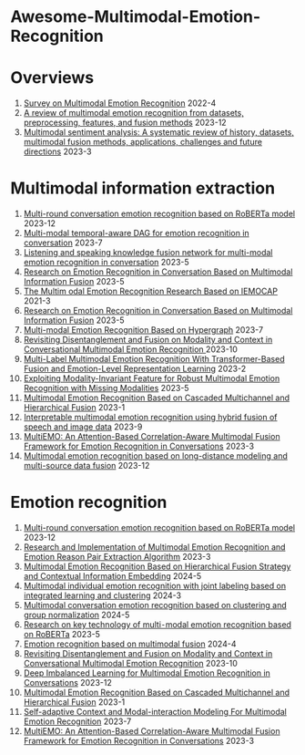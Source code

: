 # Awesome-Multimodal-Emotion-Recognition
# Overviews
1. [Survey on Multimodal Emotion Recognition](https://www.bing.com/ck/a?!&&p=f0d38a3421e61c04JmltdHM9MTcyMTc3OTIwMCZpZ3VpZD0yMzQxNWNiMy1mOWEzLTY2MjktMDI3My00OGE4ZjhlOTY3NDUmaW5zaWQ9NTMxMw&ptn=3&ver=2&hsh=3&fclid=23415cb3-f9a3-6629-0273-48a8f8e96745&psq=%e5%a4%9a%e6%a8%a1%e6%80%81%e6%83%85%e7%bb%aa%e8%af%86%e5%88%ab&u=a1aHR0cHM6Ly9uYXR1cmUuc3d1bi5lZHUuY24vY2gvcmVhZGVyL3ZpZXdfYWJzdHJhY3QuYXNweD9mbGFnPTEmZmlsZV9ubz0yMDIxMTEwOTAwMg&ntb=1)  2022-4
1. [A review of multimodal emotion recognition from datasets, preprocessing, features, and fusion methods](https://doi.org/10.1016/j.neucom.2023.126866)  2023-12
1. [Multimodal sentiment analysis: A systematic review of history, datasets, multimodal fusion methods, applications, challenges and future directions](https://doi.org/10.1016/j.inffus.2022.09.025)  2023-3

# Multimodal information extraction
1. [Multi-round conversation emotion recognition based on RoBERTa model](https://kns.cnki.net/kcms2/article/abstract?v=kHMw6kznbppIIq6JKX0jB2z9wA3K8jXkrSaLndRWMJvsVR0deCazJ77sOYqmKlv_waFU80Vuj2w32lJk_mUkFw3yQAlbC7jLLgXIiBrLvTnIANqA6N-MWIZtPlVyfpECqMWikLRCCSA4vtBI7Nd4gPwjOe-wAmxnlxK6gZIwgFebRmDqzMx3_2GkwQ8WUqfaloM9fC49z1I=&uniplatform=NZKPT&language=CHS)  2023-12
1. [Multi-modal temporal-aware DAG for emotion recognition in conversation](https://kns.cnki.net/kcms2/article/abstract?v=kHMw6kznbppp9oBv-sO3ED8ey1IEfLaxqR9LbVD_NTam-KEWWLFSmPXKWRBmMHtynoQ3ZWOpGnkfLEd8yDigbSMZYAFPXdK98NvNQnzFenA7DReRzrL4dTEASH_R11Ufk7CPveFwnHoh_HDCB56Bg2bzyT3hqPDSMGl_47nIEG2T7GlL5vVoMAUsBRNWjTFt9uf638PLFV4=&uniplatform=NZKPT&language=CHS)  2023-7
1. [Listening and speaking knowledge fusion network for multi-modal emotion recognition in conversation](https://kns.cnki.net/kcms2/article/abstract?v=kHMw6kznbprl_Ge8rmmMDuqNTZOkgu8ukzNqaUFY2OeAK36xtmEgrUZqnx3-Vy2KQH6mWrzH5o3s7d6-KMyXCuOfUiFMw7AUWNc2YdgkpfRMNJJwZbfkauBHAuI_Nf0_ApOodQ_cIHELaRF1ugeMr8V5GfigGfnuPV_AGYTrpV_4WnswfoM4CzJB6GAIqShHMQ0KjJb-lbY=&uniplatform=NZKPT&language=CHS)  2023-5
1. [Research on Emotion Recognition in Conversation Based on Multimodal Information Fusion](https://kns.cnki.net/kcms2/article/abstract?v=kHMw6kznbpp4j_bsd1Jl1H5m1hmgFbOgWWHbIA2iJwkuELP1RDD9hg1prA2_APjxnFdHBcwolo-jzxoXUPlhggfRQ90719UPZWDLdpCyAgvj8U2oQMUis9ftXXStS274iMqzK7fAuUp85lNfi5weVvjMk4RVKoY-9k_vpojlttW6ODD3i2eY0QWYy0WKtCmmlVmExebX8Mo=&uniplatform=NZKPT&language=CHS)  2023-5
1. [The Multim odal Emotion Recognition Research Based on IEMOCAP](https://kns.cnki.net/kcms2/article/abstract?v=kHMw6kznbppc28y8HJXxi4hn4IkbF1_qYEdFDdcdLD8NpkP6fnX2XHuQwoltKpv_r8T0-lydVodqmxYCKY2fH5WCc25JgcupMn4wzzaDOdIIK-AX07rFJP-zTBER9BI_wklmKYad3_5Kwndubtgxgsak2HRtED4vhBkJByrLrys_FblMU-ohU3dh6kcXJDUQ_wLmIuAwLy4=&uniplatform=NZKPT&language=CHS)  2021-3
1. [Research on Emotion Recognition in Conversation Based on Multimodal Information Fusion](https://kns.cnki.net/kcms2/article/abstract?v=kHMw6kznbpraORPPRgZMBeZs9behNXUPIaDHRsFwroblFLZM9BJ1ayz6JZnwT0tqspAvptbAtm45XKE5ffaRIr6_6c9endIZ1gC3DTcTjG-VSzO77x1sKHAL4pc62PEvf8ifmuOeyohjGLUB95pZv6YpcKRb_2rXBKk8msT38UmvdtXncFqKbiWcUc1BL546o1o-9o3M_IU=&uniplatform=NZKPT&language=CHS)  2023-5
1. [Multi-modal Emotion Recognition Based on Hypergraph](https://kns.cnki.net/kcms2/article/abstract?v=kHMw6kznbprbsXJ6gIwL9a6qel_YOP7zlQK-MhQUnlzTl8MmrsEsTfCXb4BFOORwu1hIu5sVtAlm7cmJwRl6sayHe5xYTjL8sI6beWfv66eak8Lt2n8JioigKkADBeX79gwj9hl5u5WUwV4dMo7RLIaiVQVZ7Zqmv3x5i0zIPMtwYtRB1BgqvyYpl6ORs6F07Yo_9ZQy6E8=&uniplatform=NZKPT&language=CHS)  2023-7
1. [Revisiting Disentanglement and Fusion on Modality and Context in Conversational Multimodal Emotion Recognition ](https://doi.org/10.1145/3581783.3612053)  2023-10
1. [Multi-Label Multimodal Emotion Recognition With Transformer-Based Fusion and Emotion-Level Representation Learning](https://doi.org/10.1109/ACCESS.2023.3244390)  2023-2
1. [Exploiting Modality-Invariant Feature for Robust Multimodal Emotion Recognition with Missing Modalities](https://doi.org/10.1109/ICASSP49357.2023.10095836)  2023-5
1. [Multimodal Emotion Recognition Based on Cascaded Multichannel and Hierarchical Fusion](https://doi.org/10.1155/2023/9645611)  2023-1
1. [Interpretable multimodal emotion recognition using hybrid fusion of speech and image data](https://link.springer.com/article/10.1007/s11042-023-16443-1) 2023-9
1. [MultiEMO: An Attention-Based Correlation-Aware Multimodal Fusion Framework for Emotion Recognition in Conversations](https://doi.org/10.18653/v1/2023.acl-long.824)  2023-3
1. [Multimodal emotion recognition based on long-distance modeling and multi-source data fusion](https://doi.org/10.1109/CIPAE60493.2023.00100)  2023-12

# Emotion recognition
1. [Multi-round conversation emotion recognition based on RoBERTa model](https://kns.cnki.net/kcms2/article/abstract?v=kHMw6kznbpoPmYAh3xU40vVtbykHHVW_hHrDYmSkt0fE6Pwix3omJHd0yMKfu03SvJ_bhICmfggq7n17fK4SbIDvEkgtuHHrYJg8m4RLLYlzaYpPoggBhwkRvkCBK-u-vlK3zODQODdhx3OlCM3r5N0WithzVHDyWDRW5Z_9Ceg0abBCz7vi1vVt_mgyQs_-bzImjjHuHjc=&uniplatform=NZKPT&language=CHS)  2023-12
1. [Research and Implementation of Multimodal Emotion Recognition and Emotion Reason Pair Extraction Algorithm](https://kns.cnki.net/kcms2/article/abstract?v=kHMw6kznbprfHQuQUBb-SciYCyfAJ1TtZQNuODq25URpUH3t9AToWnzIcLfbaSE27RvYLqKi80M5W3kLMXle14S2roavRuOkdX-sKnuAURgvTPUvVXVMfgBwd-3KEd6KqeZDRMfzaNHVPRGDYvm19uIHBGUUQnUKuqDhXWrrBZjy9QydhkIZkMMae7uHrxBH1yy1XV9GnLs=&uniplatform=NZKPT&language=CHS)  2023-3
1. [Multimodal Emotion Recognition Based on Hierarchical Fusion Strategy and Contextual Information Embedding](https://kns.cnki.net/kcms2/article/abstract?v=kHMw6kznbppLewcxyqu_GglGNBsHmRrI_jmUJhLhC806ousK3g39il6XQicx_8fbv4Dv9ORIpDqY6ZI0oIOj083ED0XWawkl7yOfy-Sh4CFEnZsOfvx9CmcCZJpWNdRaiWoG36lYb9rhM8Aeiqk2j9iyygSy9eUggpjcLBVPJb58nfnlF2Rd6lCuf0eAnmd6&uniplatform=NZKPT&language=CHS)  2024-5
1. [Multimodal individual emotion recognition with joint labeling based on integrated learning and clustering](https://kns.cnki.net/kcms2/article/abstract?v=kHMw6kznbppO-rjMDZML3cWPiB8AQe62oL9ykYuoa8kqx_MK_gKps4rKMfzhKpMDIexQnnqljfSnnY3KHd7XZ04NLttbxxZow7oec7IhreP6_CENxZWXdLvcmbIcCoN5U0ILvKZyPKDDrlM1DATRj9jJRSi964BJG6rIDxN0p8Vm2CghWn7MmX06GuYF6ndi53_TtUr53kU=&uniplatform=NZKPT&language=CHS)  2024-3
1. [Multimodal conversation emotion recognition based on clustering and group normalization](https://kns.cnki.net/kcms2/article/abstract?v=kHMw6kznbpp69Cm-aRYGNWFfDogZGk3jOlji5lufM2zutkwOb2GOgyzQb--VLLlBbvJgQxoB7fnjZAu_BbS9D5BCR4_SkiBKQH4_bzkaEdnKZ4jPvMNZBd_3IfyKhdrUNGz7rdEXzNIvdGvsdrW6XIotfcQge-Pc4bsSI3pSMOERFCzQG279KNdnOfef3QzK&uniplatform=NZKPT&language=CHS)  2024-5
1. [Research on key technology of multi⁃modal emotion recognition based on RoBERTa](https://kns.cnki.net/kcms2/article/abstract?v=kHMw6kznbpqhOuo6c0mJquQQAeCBzbmD6h41lVcdFFD8uVI7iy_drgNgsgxiU7G8aZpEA-gDM8Qa9dl1aavjRqdc05CMPfTYI13prThttUTfUOrQxMJKYHGLDYd-eOg1NyBzlgqBve4CBJMIHujaEzyAn3tRd59yB0-eKOMxzdL2stiHi2lsMBta1kC7qYxdiJTRDXnV4SQ=&uniplatform=NZKPT&language=CHS)  2023-5
1. [Emotion recognition based on multimodal fusion](https://kns.cnki.net/kcms2/article/abstract?v=kHMw6kznbpo6SDLFyR65IUKq9IoHtmjI_bDPuuO9htsMnfSFlMvggBq7UCrGogRAHrECx4xrr_pRdRKojKGkhkw1vCrDkXGjhfRCb924JnhFehj2chWi50AplmtngvNlSpleHkmSfAGk0R73wIpFjQ==&uniplatform=NZKPT&language=CHS)  2024-4
1. [Revisiting Disentanglement and Fusion on Modality and Context in Conversational Multimodal Emotion Recognition](https://doi.org/10.1145/3581783.3612053)  2023-10
1. [Deep Imbalanced Learning for Multimodal Emotion Recognition in Conversations](https://doi.org/10.48550/arXiv.2312.06337)  2023-12
1. [Multimodal Emotion Recognition Based on Cascaded Multichannel and Hierarchical Fusion](https://doi.org/10.1155/2023/9645611)  2023-1
1. [Self-adaptive Context and Modal-interaction Modeling For Multimodal Emotion Recognition](https://doi.org/10.18653/v1/2023.findings-acl.390)  2023-7
1. [MultiEMO: An Attention-Based Correlation-Aware Multimodal Fusion Framework for Emotion Recognition in Conversations](https://doi.org/10.18653/v1/2023.acl-long.824)  2023-3
